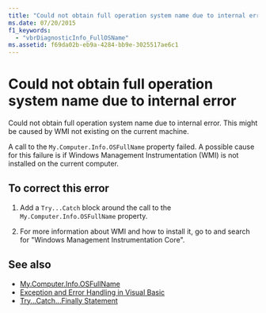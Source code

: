 ```yaml
---
title: "Could not obtain full operation system name due to internal error"
ms.date: 07/20/2015
f1_keywords: 
  - "vbrDiagnosticInfo_FullOSName"
ms.assetid: f69da02b-eb9a-4284-bb9e-3025517ae6c1
---
```

# Could not obtain full operation system name due to internal error
Could not obtain full operation system name due to internal error. This might be caused by WMI not existing on the current machine.  
  
 A call to the `My.Computer.Info.OSFullName` property failed. A possible cause for this failure is if Windows Management Instrumentation (WMI) is not installed on the current computer.  
  
## To correct this error  
  
1.  Add a `Try...Catch` block around the call to the `My.Computer.Info.OSFullName` property.  
  
2.  For more information about WMI and how to install it, go to  and search for "Windows Management Instrumentation Core".  
  
## See also
- [My.Computer.Info.OSFullName](xref:Microsoft.VisualBasic.Devices.ComputerInfo.OSFullName)
- [Exception and Error Handling in Visual Basic](https://msdn.microsoft.com/library/3e351e73-cf23-40ab-8b60-05794160529e)
- [Try...Catch...Finally Statement](../../visual-basic/language-reference/statements/try-catch-finally-statement.md)
